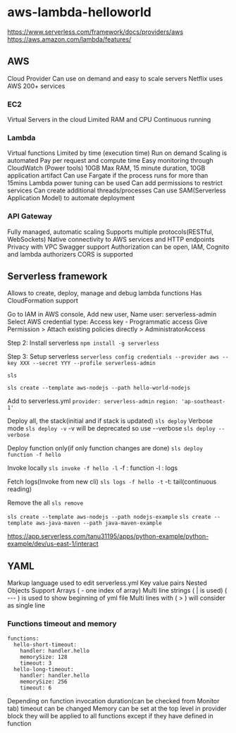 # aws-lambda-helloworld

<https://www.serverless.com/framework/docs/providers/aws>
<https://aws.amazon.com/lambda/features/>

## AWS

Cloud Provider
Can use on demand and easy to scale servers
Netflix uses AWS
200+ services

### EC2

Virtual Servers in the cloud
Limited RAM and CPU
Continuous running

### Lambda

Virtual functions
Limited by time (execution time)
Run on demand
Scaling is automated
Pay per request and compute time
Easy monitoring through CloudWatch (Power tools)
10GB Max RAM, 15 minute duration, 10GB application artifact
Can use Fargate if the process runs for more than 15mins
Lambda power tuning can be used
Can add permissions to restrict services
Can create additional threads/processes
Can use SAM(Serverless Application Model) to automate deployment

### API Gateway

Fully managed, automatic scaling
Supports multiple protocols(RESTful, WebSockets)
Native connectivity to AWS services and HTTP endpoints
Privacy with VPC
Swagger support
Authorization can be open, IAM, Cognito and lambda authorizers
CORS is supported

## Serverless framework

Allows to create, deploy, manage and debug lambda functions
Has CloudFormation support

Go to IAM in AWS console,
Add new user, Name user: serverless-admin
Select AWS credential type: Access key - Programmatic access
Give Permission > Attach existing policies directly > AdministratorAccess

Step 2: Install serverless
`npm install -g serverless`

Step 3: Setup serverless
`serverless config credentials --provider aws --key XXX --secret YYY --profile serverless-admin`

`sls`

`sls create --template aws-nodejs --path hello-world-nodejs`

Add to serverless.yml
`provider: serverless-admin`
`region: 'ap-southeast-1'`

Deploy all, the stack(initial and if stack is updated)
`sls deploy`
Verbose mode
`sls deploy -v` 
-v will be deprecated so use --verbose
`sls deploy --verbose`

Deploy function only(if only function changes are done)
`sls deploy function -f hello`

Invoke locally
`sls invoke -f hello -l`
-f : function
-l : logs

Fetch logs(Invoke from new cli)
`sls logs -f hello -t`
-t: tail(continuous reading)

Remove the all
`sls remove`

`sls create --template aws-nodejs --path nodejs-example`
`sls create --template aws-java-maven --path java-maven-example`

<https://app.serverless.com/tanu31195/apps/python-example/python-example/dev/us-east-1/interact>

## YAML

Markup language used to edit serverless.yml
Key value pairs
Nested Objects
Support Arrays ( - one index of array)
Multi line strings ( | is used)
( --- ) is used to show beginning of yml file
Multi lines with ( > ) will consider as single line

### Functions timeout and memory

    functions:
      hello-short-timeout:
        handler: handler.hello
        memorySize: 128
        timeout: 3
      hello-long-timeout:
        handler: handler.hello
        memorySize: 256
        timeout: 6

Depending on function invocation duration(can be checked from Monitor tab) timeout can be changed
Memory can be set at the top level in provider block they will be applied to all functions except if they have defined in function
